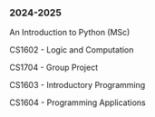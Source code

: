 ### 2024-2025

An Introduction to Python (MSc) 

CS1602 - Logic and Computation

CS1704 - Group Project

CS1603 - Introductory Programming

CS1604 - Programming Applications

